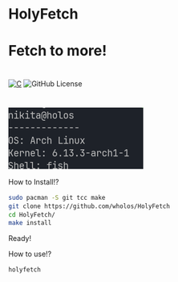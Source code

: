 # HolyFetch
# Fetch to more!
#
[![C](https://img.shields.io/badge/c-%2300599C.svg?style=for-the-badge&logo=c&logoColor=white)](https://gnu.org/)
![GitHub License](https://img.shields.io/github/license/ruzen42/harkpkg?style=for-the-badge)
#
![1 Screen](https://github.com/wholos/HolyFetch/blob/main/holyfetch.png)

How to Install!?
``` bash
sudo pacman -S git tcc make
git clone https://github.com/wholos/HolyFetch
cd HolyFetch/
make install
```
Ready!

How to use!?
``` bash
holyfetch
```
